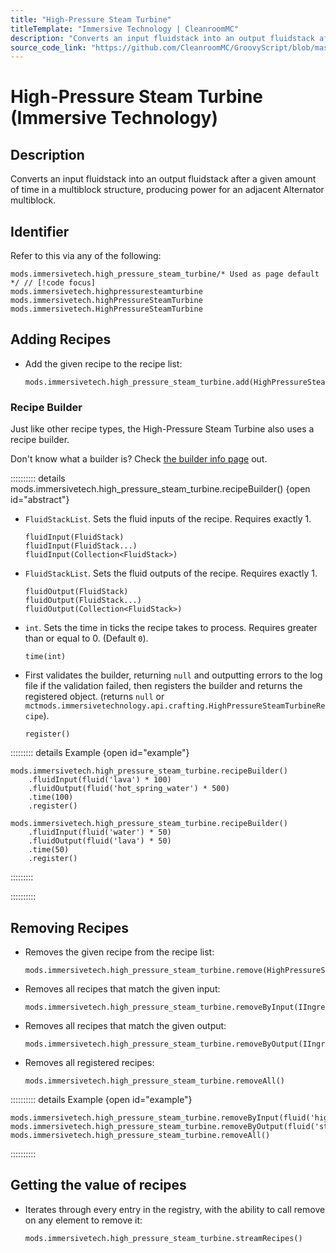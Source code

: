 ```yaml
---
title: "High-Pressure Steam Turbine"
titleTemplate: "Immersive Technology | CleanroomMC"
description: "Converts an input fluidstack into an output fluidstack after a given amount of time in a multiblock structure, producing power for an adjacent Alternator multiblock."
source_code_link: "https://github.com/CleanroomMC/GroovyScript/blob/master/src/main/java/com/cleanroommc/groovyscript/compat/mods/immersivetechnology/HighPressureSteamTurbine.java"
---
```


# High-Pressure Steam Turbine (Immersive Technology)

## Description

Converts an input fluidstack into an output fluidstack after a given amount of time in a multiblock structure, producing power for an adjacent Alternator multiblock.

## Identifier

Refer to this via any of the following:

```groovy:no-line-numbers {1}
mods.immersivetech.high_pressure_steam_turbine/* Used as page default */ // [!code focus]
mods.immersivetech.highpressuresteamturbine
mods.immersivetech.highPressureSteamTurbine
mods.immersivetech.HighPressureSteamTurbine
```


## Adding Recipes

- Add the given recipe to the recipe list:

    ```groovy:no-line-numbers
    mods.immersivetech.high_pressure_steam_turbine.add(HighPressureSteamTurbineRecipe)
    ```


### Recipe Builder

Just like other recipe types, the High-Pressure Steam Turbine also uses a recipe builder.

Don't know what a builder is? Check [the builder info page](../../getting_started/builder.md) out.

:::::::::: details mods.immersivetech.high_pressure_steam_turbine.recipeBuilder() {open id="abstract"}
- `FluidStackList`. Sets the fluid inputs of the recipe. Requires exactly 1.

    ```groovy:no-line-numbers
    fluidInput(FluidStack)
    fluidInput(FluidStack...)
    fluidInput(Collection<FluidStack>)
    ```

- `FluidStackList`. Sets the fluid outputs of the recipe. Requires exactly 1.

    ```groovy:no-line-numbers
    fluidOutput(FluidStack)
    fluidOutput(FluidStack...)
    fluidOutput(Collection<FluidStack>)
    ```

- `int`. Sets the time in ticks the recipe takes to process. Requires greater than or equal to 0. (Default `0`).

    ```groovy:no-line-numbers
    time(int)
    ```

- First validates the builder, returning `null` and outputting errors to the log file if the validation failed, then registers the builder and returns the registered object. (returns `null` or `mctmods.immersivetechnology.api.crafting.HighPressureSteamTurbineRecipe`).

    ```groovy:no-line-numbers
    register()
    ```

::::::::: details Example {open id="example"}
```groovy:no-line-numbers
mods.immersivetech.high_pressure_steam_turbine.recipeBuilder()
    .fluidInput(fluid('lava') * 100)
    .fluidOutput(fluid('hot_spring_water') * 500)
    .time(100)
    .register()

mods.immersivetech.high_pressure_steam_turbine.recipeBuilder()
    .fluidInput(fluid('water') * 50)
    .fluidOutput(fluid('lava') * 50)
    .time(50)
    .register()
```

:::::::::

::::::::::

## Removing Recipes

- Removes the given recipe from the recipe list:

    ```groovy:no-line-numbers
    mods.immersivetech.high_pressure_steam_turbine.remove(HighPressureSteamTurbineRecipe)
    ```

- Removes all recipes that match the given input:

    ```groovy:no-line-numbers
    mods.immersivetech.high_pressure_steam_turbine.removeByInput(IIngredient)
    ```

- Removes all recipes that match the given output:

    ```groovy:no-line-numbers
    mods.immersivetech.high_pressure_steam_turbine.removeByOutput(IIngredient)
    ```

- Removes all registered recipes:

    ```groovy:no-line-numbers
    mods.immersivetech.high_pressure_steam_turbine.removeAll()
    ```

:::::::::: details Example {open id="example"}
```groovy:no-line-numbers
mods.immersivetech.high_pressure_steam_turbine.removeByInput(fluid('highpressuresteam'))
mods.immersivetech.high_pressure_steam_turbine.removeByOutput(fluid('steam'))
mods.immersivetech.high_pressure_steam_turbine.removeAll()
```

::::::::::

## Getting the value of recipes

- Iterates through every entry in the registry, with the ability to call remove on any element to remove it:

    ```groovy:no-line-numbers
    mods.immersivetech.high_pressure_steam_turbine.streamRecipes()
    ```
